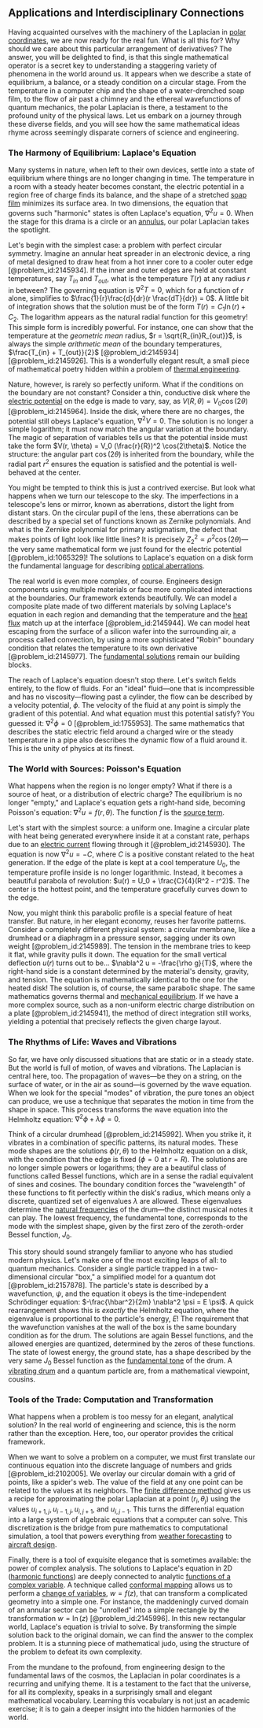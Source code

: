 ## Applications and Interdisciplinary Connections

Having acquainted ourselves with the machinery of the Laplacian in [polar coordinates](@article_id:158931), we are now ready for the real fun. What is all this for? Why should we care about this particular arrangement of derivatives? The answer, you will be delighted to find, is that this single mathematical operator is a secret key to understanding a staggering variety of phenomena in the world around us. It appears when we describe a state of equilibrium, a balance, or a steady condition on a circular stage. From the temperature in a computer chip and the shape of a water-drenched soap film, to the flow of air past a chimney and the ethereal wavefunctions of quantum mechanics, the polar Laplacian is there, a testament to the profound unity of the physical laws. Let us embark on a journey through these diverse fields, and you will see how the same mathematical ideas rhyme across seemingly disparate corners of science and engineering.

### The Harmony of Equilibrium: Laplace's Equation

Many systems in nature, when left to their own devices, settle into a state of equilibrium where things are no longer changing in time. The temperature in a room with a steady heater becomes constant, the electric potential in a region free of charge finds its balance, and the shape of a stretched [soap film](@article_id:267134) minimizes its surface area. In two dimensions, the equation that governs such "harmonic" states is often Laplace's equation, $\nabla^2 u = 0$. When the stage for this drama is a circle or an [annulus](@article_id:163184), our polar Laplacian takes the spotlight.

Let's begin with the simplest case: a problem with perfect circular symmetry. Imagine an annular heat spreader in an electronic device, a ring of metal designed to draw heat from a hot inner core to a cooler outer edge [@problem_id:2145934]. If the inner and outer edges are held at constant temperatures, say $T_{in}$ and $T_{out}$, what is the temperature $T(r)$ at any radius $r$ in between? The governing equation is $\nabla^2 T = 0$, which for a function of $r$ alone, simplifies to $\frac{1}{r}\frac{d}{dr}(r \frac{dT}{dr}) = 0$. A little bit of integration shows that the solution must be of the form $T(r) = C_1 \ln(r) + C_2$. The logarithm appears as the natural radial function for this geometry! This simple form is incredibly powerful. For instance, one can show that the temperature at the *geometric mean* radius, $r = \sqrt{R_{in}R_{out}}$, is always the simple *arithmetic mean* of the boundary temperatures, $\frac{T_{in} + T_{out}}{2}$ [@problem_id:2145934] [@problem_id:2145926]. This is a wonderfully elegant result, a small piece of mathematical poetry hidden within a problem of [thermal engineering](@article_id:139401).

Nature, however, is rarely so perfectly uniform. What if the conditions on the boundary are not constant? Consider a thin, conductive disk where the [electric potential](@article_id:267060) on the edge is made to vary, say, as $V(R, \theta) = V_0 \cos(2\theta)$ [@problem_id:2145964]. Inside the disk, where there are no charges, the potential still obeys Laplace's equation, $\nabla^2 V = 0$. The solution is no longer a simple logarithm; it must now match the angular variation at the boundary. The magic of separation of variables tells us that the potential inside must take the form $V(r, \theta) = V_0 (\frac{r}{R})^2 \cos(2\theta)$. Notice the structure: the angular part $\cos(2\theta)$ is inherited from the boundary, while the radial part $r^2$ ensures the equation is satisfied and the potential is well-behaved at the center.

You might be tempted to think this is just a contrived exercise. But look what happens when we turn our telescope to the sky. The imperfections in a telescope's lens or mirror, known as aberrations, distort the light from distant stars. On the circular pupil of the lens, these aberrations can be described by a special set of functions known as Zernike polynomials. And what is the Zernike polynomial for primary astigmatism, the defect that makes points of light look like little lines? It is precisely $Z_2^2 \propto \rho^2 \cos(2\theta)$—the very same mathematical form we just found for the electric potential [@problem_id:1065329]! The solutions to Laplace's equation on a disk form the fundamental language for describing [optical aberrations](@article_id:162958).

The real world is even more complex, of course. Engineers design components using multiple materials or face more complicated interactions at the boundaries. Our framework extends beautifully. We can model a composite plate made of two different materials by solving Laplace's equation in each region and demanding that the temperature and the [heat flux](@article_id:137977) match up at the interface [@problem_id:2145944]. We can model heat escaping from the surface of a silicon wafer into the surrounding air, a process called convection, by using a more sophisticated "Robin" boundary condition that relates the temperature to its own derivative [@problem_id:2145977]. The [fundamental solutions](@article_id:184288) remain our building blocks.

The reach of Laplace's equation doesn't stop there. Let's switch fields entirely, to the flow of fluids. For an "ideal" fluid—one that is incompressible and has no viscosity—flowing past a cylinder, the flow can be described by a velocity potential, $\phi$. The velocity of the fluid at any point is simply the gradient of this potential. And what equation must this potential satisfy? You guessed it: $\nabla^2 \phi = 0$ [@problem_id:1755953]. The same mathematics that describes the static electric field around a charged wire or the steady temperature in a pipe also describes the dynamic flow of a fluid around it. This is the unity of physics at its finest.

### The World with Sources: Poisson's Equation

What happens when the region is no longer empty? What if there is a source of heat, or a distribution of electric charge? The equilibrium is no longer "empty," and Laplace's equation gets a right-hand side, becoming Poisson's equation: $\nabla^2 u = f(r, \theta)$. The function $f$ is the [source term](@article_id:268617).

Let's start with the simplest source: a uniform one. Imagine a circular plate with heat being generated everywhere inside it at a constant rate, perhaps due to an [electric current](@article_id:260651) flowing through it [@problem_id:2145930]. The equation is now $\nabla^2 u = -C$, where $C$ is a positive constant related to the heat generation. If the edge of the plate is kept at a cool temperature $U_0$, the temperature profile inside is no longer logarithmic. Instead, it becomes a beautiful parabola of revolution: $u(r) = U_0 + \frac{C}{4}(R^2 - r^2)$. The center is the hottest point, and the temperature gracefully curves down to the edge.

Now, you might think this parabolic profile is a special feature of heat transfer. But nature, in her elegant economy, reuses her favorite patterns. Consider a completely different physical system: a circular membrane, like a drumhead or a diaphragm in a pressure sensor, sagging under its own weight [@problem_id:2145989]. The tension in the membrane tries to keep it flat, while gravity pulls it down. The equation for the small vertical deflection $u(r)$ turns out to be... $\nabla^2 u = -\frac{\rho g}{T}$, where the right-hand side is a constant determined by the material's density, gravity, and tension. The equation is mathematically identical to the one for the heated disk! The solution is, of course, the same parabolic shape. The same mathematics governs thermal and [mechanical equilibrium](@article_id:148336). If we have a more complex source, such as a non-uniform electric charge distribution on a plate [@problem_id:2145941], the method of direct integration still works, yielding a potential that precisely reflects the given charge layout.

### The Rhythms of Life: Waves and Vibrations

So far, we have only discussed situations that are static or in a steady state. But the world is full of motion, of waves and vibrations. The Laplacian is central here, too. The propagation of waves—be they on a string, on the surface of water, or in the air as sound—is governed by the wave equation. When we look for the special "modes" of vibration, the pure tones an object can produce, we use a technique that separates the motion in time from the shape in space. This process transforms the wave equation into the Helmholtz equation: $\nabla^2 \phi + \lambda \phi = 0$.

Think of a circular drumhead [@problem_id:2145992]. When you strike it, it vibrates in a combination of specific patterns, its natural modes. These mode shapes are the solutions $\phi(r, \theta)$ to the Helmholtz equation on a disk, with the condition that the edge is fixed ($\phi=0$ at $r=R$). The solutions are no longer simple powers or logarithms; they are a beautiful class of functions called Bessel functions, which are in a sense the radial equivalent of sines and cosines. The boundary condition forces the "wavelength" of these functions to fit perfectly within the disk's radius, which means only a discrete, quantized set of eigenvalues $\lambda$ are allowed. These eigenvalues determine the [natural frequencies](@article_id:173978) of the drum—the distinct musical notes it can play. The lowest frequency, the fundamental tone, corresponds to the mode with the simplest shape, given by the first zero of the zeroth-order Bessel function, $J_0$.

This story should sound strangely familiar to anyone who has studied modern physics. Let's make one of the most exciting leaps of all: to quantum mechanics. Consider a single particle trapped in a two-dimensional circular "box," a simplified model for a quantum dot [@problem_id:2157878]. The particle's state is described by a wavefunction, $\psi$, and the equation it obeys is the time-independent Schrödinger equation: $-\frac{\hbar^2}{2m} \nabla^2 \psi = E \psi$. A quick rearrangement shows this is *exactly* the Helmholtz equation, where the eigenvalue is proportional to the particle's energy, $E$! The requirement that the wavefunction vanishes at the wall of the box is the same boundary condition as for the drum. The solutions are again Bessel functions, and the allowed energies are quantized, determined by the zeros of these functions. The state of lowest energy, the ground state, has a shape described by the very same $J_0$ Bessel function as the [fundamental tone](@article_id:181668) of the drum. A [vibrating drum](@article_id:176713) and a quantum particle are, from a mathematical viewpoint, cousins.

### Tools of the Trade: Computation and Transformation

What happens when a problem is too messy for an elegant, analytical solution? In the real world of engineering and science, this is the norm rather than the exception. Here, too, our operator provides the critical framework.

When we want to solve a problem on a computer, we must first translate our continuous equation into the discrete language of numbers and grids [@problem_id:2102005]. We overlay our circular domain with a grid of points, like a spider's web. The value of the field at any one point can be related to the values at its neighbors. The [finite difference method](@article_id:140584) gives us a recipe for approximating the polar Laplacian at a point $(r_i, \theta_j)$ using the values $u_{i+1,j}, u_{i-1,j}, u_{i,j+1},$ and $u_{i,j-1}$. This turns the differential equation into a large system of algebraic equations that a computer can solve. This discretization is the bridge from pure mathematics to computational simulation, a tool that powers everything from [weather forecasting](@article_id:269672) to [aircraft design](@article_id:203859).

Finally, there is a tool of exquisite elegance that is sometimes available: the power of complex analysis. The solutions to Laplace's equation in 2D ([harmonic functions](@article_id:139166)) are deeply connected to analytic [functions of a complex variable](@article_id:174788). A technique called [conformal mapping](@article_id:143533) allows us to perform a [change of variables](@article_id:140892), $w=f(z)$, that can transform a complicated geometry into a simple one. For instance, the maddeningly curved domain of an annular sector can be "unrolled" into a simple rectangle by the transformation $w = \ln(z)$ [@problem_id:2145996]. In this new rectangular world, Laplace's equation is trivial to solve. By transforming the simple solution back to the original domain, we can find the answer to the complex problem. It is a stunning piece of mathematical judo, using the structure of the problem to defeat its own complexity.

From the mundane to the profound, from engineering design to the fundamental laws of the cosmos, the Laplacian in polar coordinates is a recurring and unifying theme. It is a testament to the fact that the universe, for all its complexity, speaks in a surprisingly small and elegant mathematical vocabulary. Learning this vocabulary is not just an academic exercise; it is to gain a deeper insight into the hidden harmonies of the world.
